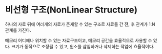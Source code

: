 # 비선형 구조(NonLinear Structure)

하나의 자료 뒤에 여러개의 자료가 존재할 수 있는 구조로 자료들 간 전, 후 관계가 1:N 관계를 가진다.

메모리 어디에나 위치할 수 있는 자료구조이고, 메모리 공간을 효율적으로 사용할 수 있다.
크기가 동적으로 조정될 수 있고, 원소를 삽입하거나 삭제하는 작업에 효율적이다.